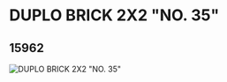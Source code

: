 # DUPLO BRICK 2X2 "NO. 35"
## 15962
![DUPLO BRICK 2X2 "NO. 35"](https://lc-www-live-s.legocdn.com/media/bricks/5/2/6056492.jpg)